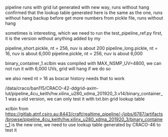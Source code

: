pipeline runs with grid lut generated with new way, runs without hang
confirmed that the lookup table generated here is the same as the one, runs without hang
backup before get more numbers from pickle file, runs without hang

sometimes is interesting, which we need to run the test_pipeline_ref.py first, it is the version without anything added by my

pipeline_short.pickle, nt = 256, nuv is about 200
pipeline_long.pickle,  nt = 16, nuv is about 6,000
pipeline.pickle,       nt = 256, nuv is about 6,000

binary_container_1.xclbin was compiled with MAX_NSMP_UV=4800, we can not run it with 6,000 UVs, grid will hang if we do so

we also need nt > 16 as boxcar history needs that to work


/data/craco/ban115/CRACO-42-ddgrid-axim-lut/pipeline_4cu_keith/hw.xilinx_u280_xdma_201920_3.v14/binary_container_1 was a old version, we can only test it with txt.bin grid lookup table

xclbin from https://gitlab.atnf.csiro.au:8443/craft/realtime_pipeline/-/jobs/6787/artifacts/browse/pipeline_4cu_keith/hw.xilinx_u280_xdma_201920_3/binary_container_1 is the new one, we need to use lookup table generated by CRACO-46 to test it
